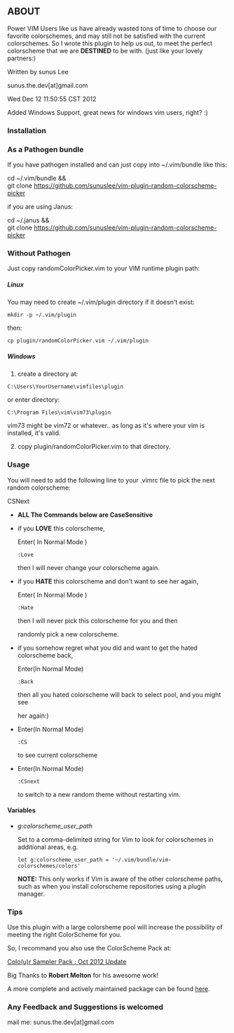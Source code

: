 ## ABOUT ##

Power VIM Users like us have already wasted tons of time to choose our favorite colorschemes, and may still not be satisfied with the current colorschemes. So I wrote this plugin to help us out, to meet the perfect colorscheme that we are __DESTINED__ to be with. (just like your lovely partners:)

Written by sunus Lee

sunus.the.dev[at]gmail.com

Wed Dec 12 11:50:55 CST 2012

Added Windows Support, great news for windows vim users, right? :)

### Installation ###

### As a Pathogen bundle ###
If you have pathogen installed and can just copy into ~/.vim/bundle like this:

cd ~/.vim/bundle && \
git clone https://github.com/sunuslee/vim-plugin-random-colorscheme-picker

if you are using Janus:

cd ~/.janus && \
git clone https://github.com/sunuslee/vim-plugin-random-colorscheme-picker


### Without Pathogen ###
Just copy randomColorPicker.vim to your VIM runtime plugin path:


##### Linux #####

You may need to create ~/.vim/plugin directory if it doesn't exist:

`mkdir -p ~/.vim/plugin`

then:

`cp plugin/randomColorPicker.vim ~/.vim/plugin`

##### Windows #####

1. create a directory at:

 `C:\Users\YourUsername\vimfiles\plugin`

 or enter directory:

 `C:\Program Files\vim\vim73\plugin`

 vim73 might be vim72 or whatever.. as long as it's where your vim is installed, it's valid.

2. copy plugin/randomColorPicker.vim to that directory.

### Usage ###
You will need to add the following line to your .vimrc file to pick the
next random colorscheme:

CSNext


* __ALL The Commands below are CaseSensitive__

* if you  __LOVE__  this colorscheme,

  Enter( In Normal Mode )

  `:Love`

  then I will never change your colorscheme again.

* if you __HATE__ this colorscheme and don't want to see her again,

  Enter( In Normal Mode )

  `:Hate`

  then I will never pick this colorscheme for you and then

  randomly pick a new colorscheme.

* if you somehow regret what you did and want to get the hated colorscheme back,

  Enter(In  Normal Mode)

  `:Back`

  then all you hated colorscheme will back to select pool, and you might see

  her again:)

* Enter(In Normal Mode)

  `:CS`

  to see current colorscheme

* Enter(In Normal Mode)

  `:CSnext`

  to switch to a new random theme without restarting vim.

#### Variables ####
* *g:colorscheme_user_path*

  Set to a comma-delimited string for Vim to look for colorschemes in additional areas, e.g.

  ```
  let g:colorscheme_user_path = '~/.vim/bundle/vim-colorschemes/colors'
  ```

  **NOTE:** This only works if Vim is aware of the other colorscheme paths, such as when you install colorscheme repositories using a plugin manager.

### Tips ###
  Use this plugin with a large colorsheme pool will increase the possibility of meeting the right ColorScheme for you.

  So, I recommand you also use the ColorScheme Pack at:

  [Colo(u)r Sampler Pack : Oct 2012 Update](http://www.vim.org/scripts/script.php?script_id=625)

  Big Thanks to __Robert Melton__ for his awesome work!

  A more complete and actively maintained package can be found [here](https://github.com/flazz/vim-colorschemes).

### Any Feedback and Suggestions is welcomed ###
  mail me: sunus.the.dev[at]gmail.com
